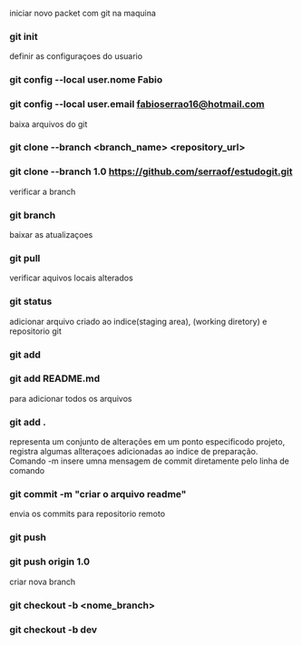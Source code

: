 iniciar novo packet com git na maquina
### git init

definir as configuraçoes do usuario
### git config --local user.nome Fabio
### git config --local user.email fabioserrao16@hotmail.com

baixa arquivos do git
### git clone --branch <branch_name> <repository_url>
### git clone --branch 1.0 https://github.com/serraof/estudogit.git

verificar a branch
### git branch

baixar as atualizaçoes
### git pull

verificar aquivos locais alterados
### git status

adicionar arquivo criado ao indice(staging area), (working diretory) e repositorio git
### git add <file>
### git add README.md

para  adicionar todos os arquivos
### git add .

representa um conjunto de alterações em um ponto especificodo projeto, registra algumas allteraçoes adicionadas ao indice de preparação.
Comando -m insere umna mensagem de commit diretamente pelo linha de comando
### git commit -m "criar o arquivo readme"

envia os commits para repositorio remoto
### git push <remoto> <branch>
### git push origin 1.0

criar nova branch
### git checkout -b <nome_branch>
### git checkout -b dev

